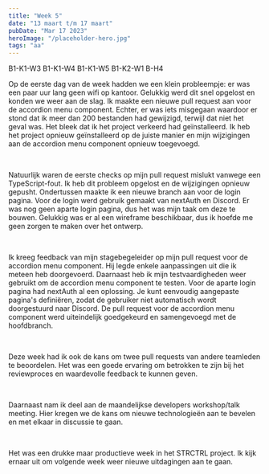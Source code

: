```yaml
---
title: "Week 5"
date: "13 maart t/m 17 maart"
pubDate: "Mar 17 2023"
heroImage: "/placeholder-hero.jpg"
tags: "aa"
---
```


<div class="flex gap-2 pb-2">
    <span class="cta2">B1-K1-W3</span>
    <span class="cta2">B1-K1-W4</span>
    <span class="cta2">B1-K1-W5</span>
    <span class="cta2">B1-K2-W1</span>
    <span class="cta2">B-H4</span>
</div>

Op de eerste dag van de week hadden we een klein probleempje: er was een paar uur lang geen wifi op kantoor. Gelukkig werd dit snel opgelost en konden we weer aan de slag. Ik maakte een nieuwe pull request aan voor de accordion menu component. Echter, er was iets misgegaan waardoor er stond dat ik meer dan 200 bestanden had gewijzigd, terwijl dat niet het geval was. Het bleek dat ik het project verkeerd had geïnstalleerd. Ik heb het project opnieuw geïnstalleerd op de juiste manier en mijn wijzigingen aan de accordion menu component opnieuw toegevoegd.

&nbsp;

Natuurlijk waren de eerste checks op mijn pull request mislukt vanwege een TypeScript-fout. Ik heb dit probleem opgelost en de wijzigingen opnieuw gepusht. Ondertussen maakte ik een nieuwe branch aan voor de login pagina. Voor de login werd gebruik gemaakt van nextAuth en Discord. Er was nog geen aparte login pagina, dus het was mijn taak om deze te bouwen. Gelukkig was er al een wireframe beschikbaar, dus ik hoefde me geen zorgen te maken over het ontwerp.

&nbsp;

Ik kreeg feedback van mijn stagebegeleider op mijn pull request voor de accordion menu component. Hij legde enkele aanpassingen uit die ik meteen heb doorgevoerd. Daarnaast heb ik mijn testvaardigheden weer gebruikt om de accordion menu component te testen. Voor de aparte login pagina had nextAuth al een oplossing. Je kunt eenvoudig aangepaste pagina's definiëren, zodat de gebruiker niet automatisch wordt doorgestuurd naar Discord. De pull request voor de accordion menu component werd uiteindelijk goedgekeurd en samengevoegd met de hoofdbranch.

&nbsp;

Deze week had ik ook de kans om twee pull requests van andere teamleden te beoordelen. Het was een goede ervaring om betrokken te zijn bij het reviewproces en waardevolle feedback te kunnen geven.

&nbsp;

Daarnaast nam ik deel aan de maandelijkse developers workshop/talk meeting. Hier kregen we de kans om nieuwe technologieën aan te bevelen en met elkaar in discussie te gaan.

&nbsp;

Het was een drukke maar productieve week in het STRCTRL project. Ik kijk ernaar uit om volgende week weer nieuwe uitdagingen aan te gaan.
